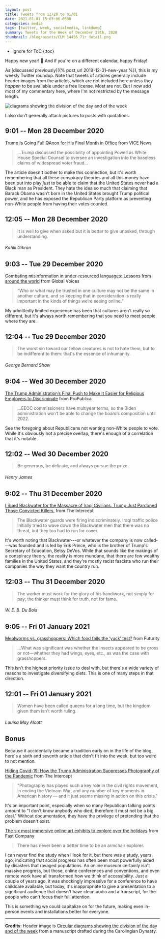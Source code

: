```yaml
---
layout: post
title: Tweets from 12/28 to 01/01
date: 2021-01-01 15:03:06-0500
categories: media
tags: [twitter, week, socialmedia, linkdump]
summary: Tweets for the Week of December 28th, 2020
thumbnail: /blog/assets/CLM_14456_71r_detail.png
---
```


* Ignore for ToC
{:toc}

Happy new year!  🎉  And if you're on a different calendar, happy Friday!

As [discussed previously]({% post_url 2019-12-31-new-year %}), this is my weekly Twitter roundup.  Note that tweets of articles generally include header images from the articles, which are not included here unless they *happen* to be available under a free license.  Most are not.  But I now add most of my commentary here, where I'm not restricted by the message length.

![diagrams showing the division of the day and of the week](/blog/assets/CLM_14456_71r_detail.png "diagrams showing the division of the day and of the week")

I also don't generally attach pictures to posts with quotations.

## 9:01 -- Mon 28 December 2020

[<i class="fab fa-twitter-square"></i>](https://jcolag.github.io/twitter/1343557565322559492) [Trump Is Going Full QAnon for His Final Month in Office](https://www.vice.com/en/article/dy8xxq/trump-is-going-full-qanon-for-his-final-month-in-office) from VICE News

 > ...Trump discussed the possibility of appointing Powell as White House Special Counsel to oversee an investigation into the baseless claims of widespread voter fraud...

The article doesn't bother to make this connection, but it's worth remembering that all these conspiracy theories and all this money have been put into play *just* to be able to claim that the United States never had a Black man as President.  They hate the idea so much that claiming that Barack Obama wasn't born in the United States brought Trump political power, and he has exposed the Republican Party platform as preventing non-White people from having their votes counted.

## 12:05 -- Mon 28 December 2020

[<i class="fab fa-twitter"></i>](https://jcolag.github.io/twitter/1343603870577131524)

 > It is well to give when asked but it is better to give unasked, through understanding.

###### Kahlil Gibran

## 9:03 -- Tue 29 December 2020

[<i class="fab fa-twitter-square"></i>](https://jcolag.github.io/twitter/1343920456462725121) [Combating misinformation in under-resourced languages: Lessons from around the world](https://globalvoices.org/2020/12/21/combating-misinformation-in-under-resourced-languages-lessons-from-around-the-world/) from Global Voices

 > “Who or what may be trusted in one culture may not be the same in another culture, and so keeping that in consideration is really important in the kinds of things we’re seeing online.”

My admittedly limited experience has been that cultures aren't really *so* different, but it's always worth remembering that you need to meet people where they are.

## 12:04 -- Tue 29 December 2020

[<i class="fab fa-twitter"></i>](https://jcolag.github.io/twitter/1343966006620909568)

 > The worst sin toward our fellow creatures is not to hate them, but to be indifferent to them: that's the essence of inhumanity.

###### George Bernard Shaw

## 9:04 -- Wed 30 December 2020

[<i class="fab fa-twitter-square"></i>](https://jcolag.github.io/twitter/1344283096078716929) [The Trump Administration’s Final Push to Make It Easier for Religious Employers to Discriminate](https://www.propublica.org/article/religious-freedom-policies-trump-administration#1019813) from ProPublica

 > ...EEOC commissioners have multiyear terms, so the Biden administration won’t be able to change the board’s composition until 2022.

See the foregoing about Republicans not wanting non-White people to vote.  While it's obviously not a precise overlap, there's enough of a correlation that it's notable.

## 12:02 -- Wed 30 December 2020

[<i class="fab fa-twitter"></i>](https://jcolag.github.io/twitter/1344327891438460929)

 > Be generous, be delicate, and always pursue the prize.

###### Henry James

## 9:02 -- Thu 31 December 2020

[<i class="fab fa-twitter-square"></i>](https://jcolag.github.io/twitter/1344644980636323847) [I Sued Blackwater for the Massacre of Iraqi Civilians. Trump Just Pardoned Those Convicted Killers.](https://theintercept.com/2020/12/23/blackwater-massacre-iraq-pardons/) from The Intercept

 > The Blackwater guards were firing indiscriminately. Iraqi traffic police initially tried to wave down the Blackwater men that there was no threat, but they too had to run for cover.

It's worth noting that Blackwater---or whatever the company is now called---was founded and is led by Erik Prince, who is the brother of Trump's Secretary of Education, Betsy DeVos.  While that sounds like the makings of a conspiracy theory, the reality is more mundane, that there are few wealthy families in the United States, and they're mostly racist fascists who run their companies the way they want the country run.

## 12:03 -- Thu 31 December 2020

[<i class="fab fa-twitter"></i>](https://jcolag.github.io/twitter/1344690530765082624)

 > The worker must work for the glory of his handiwork, not simply for pay; the thinker must think for truth, not for fame.

###### W. E. B. Du Bois

## 9:05 -- Fri 01 January 2021

[<i class="fab fa-twitter-square"></i>](https://jcolag.github.io/twitter/1344871724890742790) [Mealworms vs. grasshoppers: Which food fails the ‘yuck’ test?](https://www.futurity.org/mealworms-grasshoppers-sustainable-food-2489882/) from Futurity

 > ...What was significant was whether the insects appeared to be gross or not—whether they had wings, eyes, etc., as was the case with grasshoppers.

This isn't the highest priority issue to deal with, but there's a wide variety of reasons to investigate diversifying diets.  This is one of many steps in that direction.

## 12:01 -- Fri 01 January 2021

[<i class="fab fa-twitter"></i>](https://jcolag.github.io/twitter/1345052415116996608)

 > Women have been called queens for a long time, but the kingdom given them isn't worth ruling.

###### Louisa May Alcott

## Bonus

Because it accidentally became a tradition early on in the life of the blog, here's a sixth and seventh article that didn't fit into the week, but too weird to not mention.

<i class="fas fa-square"></i> [Hiding Covid-19: How the Trump Administration Suppresses Photography of the Pandemic](https://theintercept.com/2020/12/27/covid-photography-hospitals/) from The Intercept

 > "Photography has played such a key role in the civil rights movement, in ending the Vietnam War, and any number of key moments in American history — and it just seems missing in action on this crisis."

It's an important point, especially when so many Republican talking points amount to "I don't know anybody who died, therefore it must not be a big deal."  Without documentation, they have the privilege of pretending that the problem doesn't exist.

<i class="fas fa-square"></i> [The six most immersive online art exhibits to explore over the holidays](https://www.fastcompany.com/90589949/the-six-most-immersive-online-art-exhibits-to-explore-over-the-holidays) from Fast Company

 > There has never been a better time to be an armchair explorer.

I can never find the study when I look for it, but there was a study, years ago, indicating that social progress has often been most powerfully aided by disasters that ravaged populations.  An online museum certainly isn't massive progress, but those, online conferences and conventions, and even remote work have all transformed how we think of accessibility.  Just a couple of years ago, it was shockingly impressive for a conference to have childcare available, but today, it's inappropriate to give a presentation to a significant audience that doesn't have clean audio and a transcript, for the people who can't focus their full attention.

This is something we could capitalize on for the future, making even in-person events and installations better for everyone.

* * *

**Credits**:  Header image is [Circular diagrams showing the division of the day and of the week](https://en.wikipedia.org/wiki/Week#/media/File:CLM_14456_71r_detail.jpg) from a manuscript drafted during the Carolingian Dynasty.
